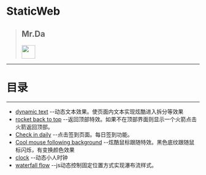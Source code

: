 # StaticWeb

>## **Mr.Da**
><img src="http://i.imgur.com/zinCKRK.png" width="" height="35"/>
>


---

# 目录

---

- <a href="https://github.com/dazhang12138/StaticWeb/tree/master/dynamic%20text">dynamic text</a>  --动态文本效果。使页面内文本实现炫酷进入拆分等效果
- <a href="https://github.com/dazhang12138/StaticWeb/tree/master/rocket%20back%20to%20top">rocket back to top</a> --返回顶部特效。如果不在顶部界面则显示一个火箭点击火箭返回顶部。
- <a href="https://github.com/dazhang12138/StaticWeb/tree/master/Check%20in%20daily">Check in daily</a> --点击签到页面。每日签到功能。
- <a href="https://github.com/dazhang12138/StaticWeb/tree/master/Cool%20mouse%20following%20background">Cool mouse following background</a> --炫酷鼠标跟随特效。黑色底纹跟随鼠标闪烁，有变换颜色效果
- <a href="https://github.com/dazhang12138/StaticWeb/tree/master/clock">clock</a> --动态小人时钟
- <a href="https://github.com/dazhang12138/StaticWeb/tree/master/waterfall%20flow">waterfall flow</a> --js动态控制固定位置方式实现瀑布流样式。